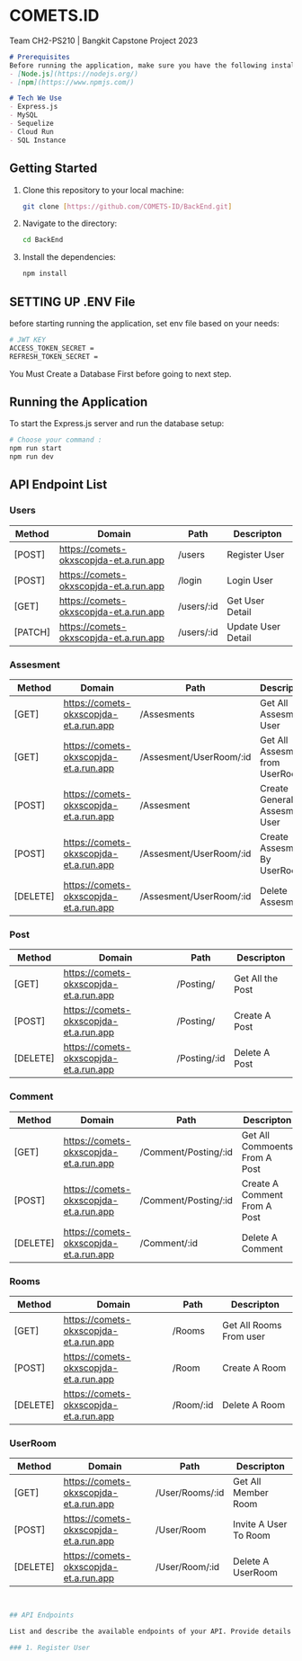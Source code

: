 # COMETS.ID
Team CH2-PS210 | Bangkit Capstone Project 2023

```markdown
# Prerequisites
Before running the application, make sure you have the following installed on your machine:
- [Node.js](https://nodejs.org/)
- [npm](https://www.npmjs.com/)

# Tech We Use
- Express.js
- MySQL
- Sequelize
- Cloud Run
- SQL Instance
```

## Getting Started

1. Clone this repository to your local machine:

   ```bash
   git clone [https://github.com/COMETS-ID/BackEnd.git]
   ```

2. Navigate to the directory:

   ```bash
   cd BackEnd
   ```

3. Install the dependencies:

   ```bash
   npm install
   ```

## SETTING UP .ENV File

before starting running the application, set env file based on your needs:

```bash
# JWT KEY
ACCESS_TOKEN_SECRET =
REFRESH_TOKEN_SECRET =
```

You Must Create a Database First before going to next step.

## Running the Application

To start the Express.js server and run the database setup:

```bash
# Choose your command : 
npm run start
npm run dev
```

## API Endpoint List

### Users
| Method  | Domain                                     | Path            | Descripton                 |
| ------- |--------------------------------------------|-----------------|----------------------------|
|[POST]   | https://comets-okxscopjda-et.a.run.app     | /users   | Register User             |
|[POST]   | https://comets-okxscopjda-et.a.run.app     | /login   | Login User                |
|[GET]    | https://comets-okxscopjda-et.a.run.app     | /users/:id   | Get User Detail           |
|[PATCH]  | https://comets-okxscopjda-et.a.run.app     | /users/:id   | Update User Detail        |

### Assesment
| Method  | Domain                                     | Path                     | Descripton                 |
| ------- |--------------------------------------------|--------------------------|----------------------------|
|[GET]    | https://comets-okxscopjda-et.a.run.app     | /Assesments              | Get All Assesment User             |
|[GET]    | https://comets-okxscopjda-et.a.run.app     | /Assesment/UserRoom/:id  | Get All Assesment from UserRoom                |
|[POST]   | https://comets-okxscopjda-et.a.run.app     | /Assesment               | Create General Assesment User          |
|[POST]   | https://comets-okxscopjda-et.a.run.app     | /Assesment/UserRoom/:id  | Create Assesment By UserRoom     |
|[DELETE] | https://comets-okxscopjda-et.a.run.app     | /Assesment/UserRoom/:id  | Delete Assesment     |

### Post
| Method  | Domain                                     | Path                     | Descripton                 |
| ------- |--------------------------------------------|--------------------------|----------------------------|
|[GET]    | https://comets-okxscopjda-et.a.run.app     | /Posting/              | Get All the Post             |
|[POST]   | https://comets-okxscopjda-et.a.run.app     | /Posting/               | Create A Post          |
|[DELETE] | https://comets-okxscopjda-et.a.run.app     | /Posting/:id  | Delete A Post     |

### Comment
| Method  | Domain                                     | Path                     | Descripton                 |
| ------- |--------------------------------------------|--------------------------|----------------------------|
|[GET]    | https://comets-okxscopjda-et.a.run.app     | /Comment/Posting/:id     | Get All Commoents From A Post             |
|[POST]   | https://comets-okxscopjda-et.a.run.app     | /Comment/Posting/:id     | Create A Comment From A Post          |
|[DELETE] | https://comets-okxscopjda-et.a.run.app     | /Comment/:id             | Delete A Comment     |

### Rooms
| Method  | Domain                                     | Path                     | Descripton                 |
| ------- |--------------------------------------------|--------------------------|----------------------------|
|[GET]    | https://comets-okxscopjda-et.a.run.app     | /Rooms    | Get All Rooms From user             |
|[POST]   | https://comets-okxscopjda-et.a.run.app     | /Room     | Create A Room          |
|[DELETE] | https://comets-okxscopjda-et.a.run.app     | /Room/:id             | Delete A Room     |

### UserRoom
| Method  | Domain                                     | Path                     | Descripton                 |
| ------- |--------------------------------------------|--------------------------|----------------------------|
|[GET]    | https://comets-okxscopjda-et.a.run.app     | /User/Rooms/:id    | Get All Member Room             |
|[POST]   | https://comets-okxscopjda-et.a.run.app     | /User/Room     | Invite A User To Room|
|[DELETE] | https://comets-okxscopjda-et.a.run.app     | /User/Room/:id             | Delete A UserRoom     |

```bash


## API Endpoints

List and describe the available endpoints of your API. Provide details such as the HTTP methods supported, expected parameters, and example responses. Organize this section logically based on the different functionalities your API offers.

### 1. Register User

  ```
  

  ```
  
